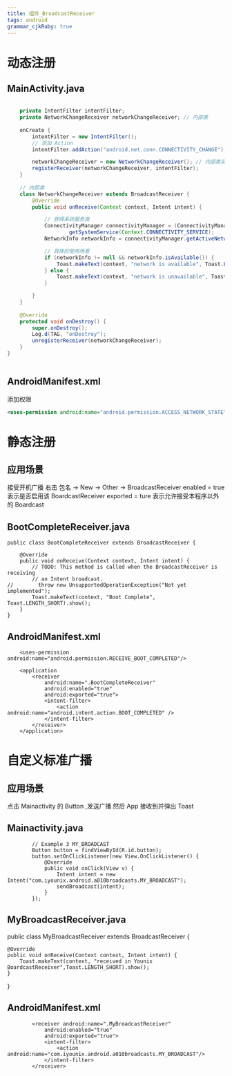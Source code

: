 ```yaml
---
title: 组件_BroadcastReceiver
tags: android
grammar_cjkRuby: true
---
```



# 动态注册
## MainActivity.java
```java
    
    private IntentFilter intentFilter;
    private NetworkChangeReceiver networkChangeReceiver; // 内部类
    
    onCreate {
        intentFilter = new IntentFilter();
        // 添加 Action
        intentFilter.addAction("android.net.conn.CONNECTIVITY_CHANGE"); 

        networkChangeReceiver = new NetworkChangeReceiver(); // 内部类实例
        registerReceiver(networkChangeReceiver, intentFilter);
    }
    
    // 内部类
    class NetworkChangeReceiver extends BroadcastReceiver {
        @Override
        public void onReceive(Context context, Intent intent) {

            // 获得系统服务类
            ConnectivityManager connectivityManager = (ConnectivityManager)
                    getSystemService(Context.CONNECTIVITY_SERVICE);
            NetworkInfo networkInfo = connectivityManager.getActiveNetworkInfo();

            // 具体的使用场景
            if (networkInfo != null && networkInfo.isAvailable()) {
                Toast.makeText(context, "network is available", Toast.LENGTH_SHORT).show();
            } else {
                Toast.makeText(context, "network is unavailable", Toast.LENGTH_SHORT).show();
            }

        }
    }
    
    @Override
    protected void onDestroy() {
        super.onDestroy();
        Log.d(TAG, "onDestroy");
        unregisterReceiver(networkChangeReceiver);
    }
}
    
```

## AndroidManifest.xml
添加权限
```xml
<uses-permission android:name="android.permission.ACCESS_NETWORK_STATE" />
```

# 静态注册
## 应用场景
接受开机广播
右击 包名 -> New -> Other -> BroadcastReceiver 
enabled = true 表示是否启用该 BoardcastReceiver
exported = ture 表示允许接受本程序以外的 Boardcast
## BootCompleteReceiver.java
```
public class BootCompleteReceiver extends BroadcastReceiver {

    @Override
    public void onReceive(Context context, Intent intent) {
        // TODO: This method is called when the BroadcastReceiver is receiving
        // an Intent broadcast.
//        throw new UnsupportedOperationException("Not yet implemented");
        Toast.makeText(context, "Boot Complete", Toast.LENGTH_SHORT).show();
    }
}
```

## AndroidManifest.xml
```
    <uses-permission android:name="android.permission.RECEIVE_BOOT_COMPLETED"/>

    <application
        <receiver
            android:name=".BootCompleteReceiver"
            android:enabled="true"
            android:exported="true">
            <intent-filter>
                <action android:name="android.intent.action.BOOT_COMPLETED" />
            </intent-filter>
        </receiver>
    </application>

```

# 自定义标准广播
## 应用场景
点击 Mainactivity 的 Button ,发送广播
然后 App 接收到并弹出 Toast

## Mainactivity.java
```
        // Example 3 MY_BROADCAST
        Button button = findViewById(R.id.button);
        button.setOnClickListener(new View.OnClickListener() {
            @Override
            public void onClick(View v) {
                Intent intent = new Intent("com.iyounix.android.a010broadcasts.MY_BROADCAST");
                sendBroadcast(intent);
            }
        });
```

## MyBroadcastReceiver.java
public class MyBroadcastReceiver extends BroadcastReceiver {

    @Override
    public void onReceive(Context context, Intent intent) {
        Toast.makeText(context, "received in Younix BoardcastReceiver",Toast.LENGTH_SHORT).show();
    }
}

## AndroidManifest.xml
```
        <receiver android:name=".MyBroadcastReceiver"
            android:enabled="true"
            android:exported="true">
            <intent-filter>
                <action android:name="com.iyounix.android.a010broadcasts.MY_BROADCAST"/>
            </intent-filter>
        </receiver>
```
